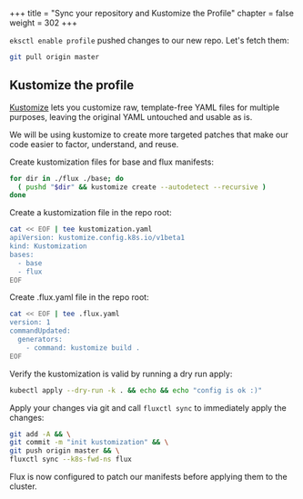 +++
title = "Sync your repository and Kustomize the Profile"
chapter = false
weight = 302
+++

`eksctl enable profile` pushed changes to our new repo.
Let's fetch them:

```sh
git pull origin master
```

## Kustomize the profile

[Kustomize](https://github.com/kubernetes-sigs/kustomize) lets you customize raw, template-free YAML files for multiple purposes, leaving the original YAML untouched and usable as is.

We will be using kustomize to create more targeted patches that make our code easier to factor, understand, and reuse.

Create kustomization files for base and flux manifests:

```sh
for dir in ./flux ./base; do
  ( pushd "$dir" && kustomize create --autodetect --recursive )
done
```

Create a kustomization file in the repo root:

```sh
cat << EOF | tee kustomization.yaml
apiVersion: kustomize.config.k8s.io/v1beta1
kind: Kustomization
bases:
  - base
  - flux
EOF
```

Create .flux.yaml file in the repo root:

```sh
cat << EOF | tee .flux.yaml
version: 1
commandUpdated:
  generators:
    - command: kustomize build .
EOF
```

Verify the kustomization is valid by running a dry run apply:

```sh
kubectl apply --dry-run -k . && echo && echo "config is ok :)"
```

Apply your changes via git and call `fluxctl sync` to immediately apply the changes:

```sh
git add -A && \
git commit -m "init kustomization" && \
git push origin master && \
fluxctl sync --k8s-fwd-ns flux
```

Flux is now configured to patch our manifests before applying them to the cluster.
